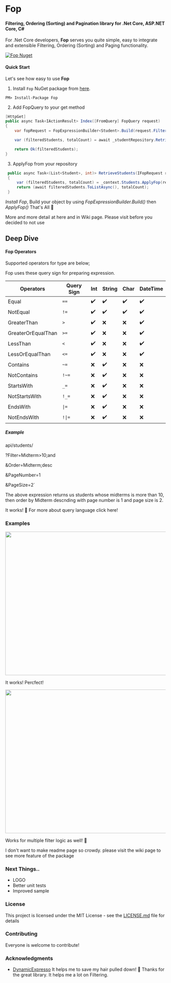 # Fop
#### Filtering, Ordering (Sorting) and Pagination library for .Net Core, ASP.NET Core, C#

For .Net Core developers, **Fop** serves you quite simple, easy to integrate and extensible Filtering, Ordering (Sorting) and Paging functionality.

[![Fop Nuget](https://img.shields.io/nuget/v/Fop)](https://www.nuget.org/packages/Fop)

#### Quick Start
Let's see how easy to use **Fop**

 1. Install `Fop` NuGet package from [here](https://www.nuget.org/packages/Fop/).
 ````
PM> Install-Package Fop
````
2. Add FopQuery to your get method
```csharp
[HttpGet]
public async Task<IActionResult> Index([FromQuery] FopQuery request)
{
    var fopRequest = FopExpressionBuilder<Student>.Build(request.Filter, request.Order, request.PageNumber, request.PageSize);

    var (filteredStudents, totalCount) = await _studentRepository.RetrieveStudents(fopRequest);

    return Ok(filteredStudents);
}
```
3. ApplyFop from your repository
```csharp
 public async Task<(List<Student>, int)> RetrieveStudents(IFopRequest request)
 {
     var (filteredStudents, totalCount) = _context.Students.ApplyFop(request);
     return (await filteredStudents.ToListAsync(), totalCount);
 }
```
*Install Fop*, Build your object by using *FopExpressionBuilder<Student>.Build()* then *ApplyFop()* 
That's All 🤘  

More and more detail at here and in Wiki page. Please visit before you decided to not use

## Deep Dive
#### Fop Operators
Supported operators for type are below;

Fop uses these query sign for preparing expression. 

|Operators          |Query Sign  |Int |String | Char |DateTime|
|-------------------|------------|----|-------|------|--------|
|Equal              |`==`        | ✔️ | ✔️    | ✔️  | ✔️     |
|NotEqual           |`!=`        | ✔️ | ✔️    | ✔️  | ✔️     |
|GreaterThan        |`>`         | ✔️ | ❌    | ❌  | ✔️     |
|GreaterOrEqualThan |`>=`        | ✔️ | ❌    | ❌  | ✔️     |
|LessThan           |`<`         | ✔️ | ❌    | ❌  | ✔️     |
|LessOrEqualThan    |`<=`        | ✔️ | ❌    | ❌  | ✔️     |
|Contains           |`~=`        | ❌ | ✔️    | ❌  | ❌     | 
|NotContains        |`!~=`       | ❌ | ✔️    | ❌  | ❌     | 
|StartsWith         |`_=`        | ❌ | ✔️    | ❌  | ❌     |
|NotStartsWith      |`!_=`       | ❌ | ✔️    | ❌  | ❌     |
|EndsWith           |`\|=`       | ❌ | ✔️    | ❌  | ❌     |
|NotEndsWith        |`!\|=`      | ❌ | ✔️    | ❌  | ❌     |

##### Example
api/students/

?Filter=Midterm>10;and 

&Order=Midterm;desc

&PageNumber=1

&PageSize=2`

The above expression returns us students whose midterms is more than 10, then order by Midterm descnding with page number is 1 and page size is 2.

It works! 🚀
For more about query language click here!

### Examples
<img src="https://github.com/arslanaybars/Fop/blob/master/media/Filter.png" width="800" height="450"/>

It works! Percfect!

<img src="https://github.com/arslanaybars/Fop/blob/master/media/Multiple_FIlter_With_Page_Result.png" width="800" height="450"/>

Works for multiple filter logic as well! 🎉

I don't want to make readme page so crowdy. please visit the wiki page to see more feature of the package

### Next Things..
- LOGO
- Better unit tests
- Improved sample

### License

This project is licensed under the MIT License - see the [LICENSE.md](LICENSE) file for details

### Contributing

Everyone is welcome to contribute!

### Acknowledgments

* [DynamicExpresso](https://github.com/davideicardi/DynamicExpresso/ "DynamicExpresso") It helps me to save my hair pulled down! 🙏 Thanks for the great library. It helps me a lot on Filtering.
